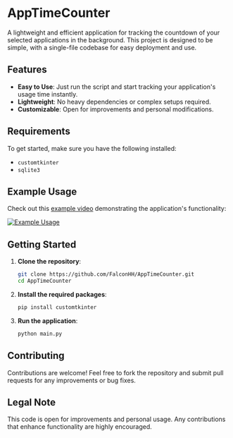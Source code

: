 # AppTimeCounter

A lightweight and efficient application for tracking the countdown of your selected applications in the background. This project is designed to be simple, with a single-file codebase for easy deployment and use.

## Features

- **Easy to Use**: Just run the script and start tracking your application's usage time instantly.
- **Lightweight**: No heavy dependencies or complex setups required.
- **Customizable**: Open for improvements and personal modifications.

## Requirements

To get started, make sure you have the following installed:

- `customtkinter`
- `sqlite3`

## Example Usage

Check out this [example video](https://github.com/FalconHH/Python-App-Countdown/assets/103220346/d4301cdb-f7b4-442f-b3c2-56b18ca1c1e5) demonstrating the application's functionality:

[![Example Usage](https://github.com/FalconHH/Python-App-Countdown/assets/103220346/d4301cdb-f7b4-442f-b3c2-56b18ca1c1e5)](https://github.com/FalconHH/Python-App-Countdown/assets/103220346/d4301cdb-f7b4-442f-b3c2-56b18ca1c1e5)

## Getting Started

1. **Clone the repository**:
    ```bash
    git clone https://github.com/FalconHH/AppTimeCounter.git
    cd AppTimeCounter
    ```

2. **Install the required packages**:
    ```bash
    pip install customtkinter
    ```

3. **Run the application**:
    ```bash
    python main.py
    ```

## Contributing

Contributions are welcome! Feel free to fork the repository and submit pull requests for any improvements or bug fixes.

## Legal Note

This code is open for improvements and personal usage. Any contributions that enhance functionality are highly encouraged.
